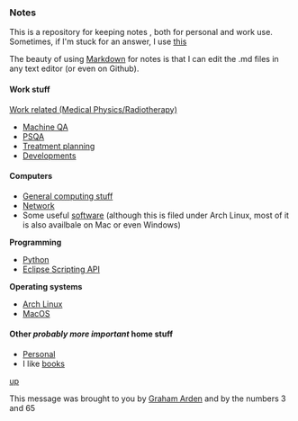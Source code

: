 ### Notes

This is a repository for keeping notes , both for personal and work use.  Sometimes, if I'm stuck for an answer, I use [this](https://chat.openai.com)

The beauty of using [Markdown](https://github.com/adam-p/markdown-here/wiki/Markdown-Cheatsheet) for notes is that I can edit the .md files in any text editor (or even on Github).

#### Work stuff

[Work related (Medical Physics/Radiotherapy)](./work/README.md)

- [Machine QA](./work/Machine%20QA.md)
- [PSQA](./work/psqa/README.md)
- [Treatment planning](./work/treatment_planning/README.md)
- [Developments](./work/Developments.md)
  
#### Computers

- [General computing stuff](./computing/README.md)
- [Network](./computing/network.md)
- Some useful [software](./arch_linux/Software.md) (although this is filed under Arch Linux, most of it is also availbale on Mac or even Windows)

__Programming__

- [Python](./python/README.md)
- [Eclipse Scripting API](./esapi/README.md)

__Operating systems__

- [Arch Linux](./arch_linux/README.md)
- [MacOS](./macos/README.md)

#### Other _probably more important_ home stuff

- [Personal](./personal/README.md)
- I like [books](./books/README.md)

[up](README.md)

This message was brought to you by [Graham Arden](<mailto:graham.arden@trigfa.org.uk>) and by the numbers 3 and 65
